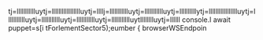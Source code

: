 tj=llllllllllluytj=llllllllllllllllluytj=llllj=llllllllllluytj=llllllllllluytj=llllllllllytj=llllllllllllllllluytj=llllllllllluytj=llllllllllluytj=llllllllllluytj=llllllllllluytlllllllluytj=llllll
console.l await puppet=s[i tForlementSector5);eumber
                    { browserWSEndpoin
